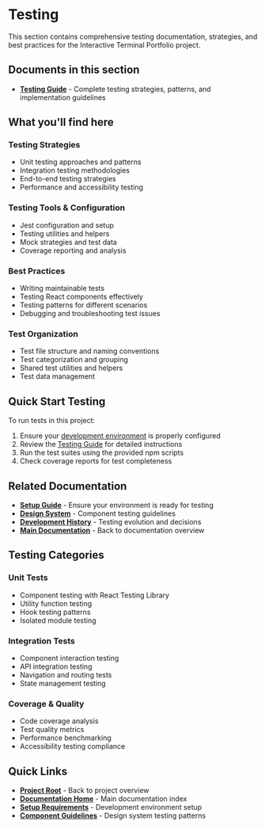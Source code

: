 # Testing

This section contains comprehensive testing documentation, strategies, and best practices for the Interactive Terminal Portfolio project.

## Documents in this section

- **[Testing Guide](./TESTING.md)** - Complete testing strategies, patterns, and implementation guidelines

## What you'll find here

### Testing Strategies
- Unit testing approaches and patterns
- Integration testing methodologies
- End-to-end testing strategies
- Performance and accessibility testing

### Testing Tools & Configuration
- Jest configuration and setup
- Testing utilities and helpers
- Mock strategies and test data
- Coverage reporting and analysis

### Best Practices
- Writing maintainable tests
- Testing React components effectively
- Testing patterns for different scenarios
- Debugging and troubleshooting test issues

### Test Organization
- Test file structure and naming conventions
- Test categorization and grouping
- Shared test utilities and helpers
- Test data management

## Quick Start Testing

To run tests in this project:
1. Ensure your [development environment](../setup/) is properly configured
2. Review the [Testing Guide](./TESTING.md) for detailed instructions
3. Run the test suites using the provided npm scripts
4. Check coverage reports for test completeness

## Related Documentation

- **[Setup Guide](../setup/)** - Ensure your environment is ready for testing
- **[Design System](../design-system/)** - Component testing guidelines
- **[Development History](../development/)** - Testing evolution and decisions
- **[Main Documentation](../README.md)** - Back to documentation overview

## Testing Categories

### Unit Tests
- Component testing with React Testing Library
- Utility function testing
- Hook testing patterns
- Isolated module testing

### Integration Tests
- Component interaction testing
- API integration testing
- Navigation and routing tests
- State management testing

### Coverage & Quality
- Code coverage analysis
- Test quality metrics
- Performance benchmarking
- Accessibility testing compliance

## Quick Links

- **[Project Root](../../README.md)** - Back to project overview
- **[Documentation Home](../README.md)** - Main documentation index
- **[Setup Requirements](../setup/)** - Development environment setup
- **[Component Guidelines](../design-system/)** - Design system testing patterns